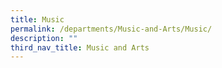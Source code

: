 ```yaml
---
title: Music
permalink: /departments/Music-and-Arts/Music/
description: ""
third_nav_title: Music and Arts
---
```

